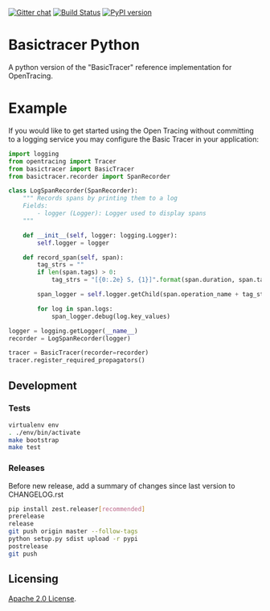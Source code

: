 [![Gitter chat](http://img.shields.io/badge/gitter-join%20chat%20%E2%86%92-brightgreen.svg)](https://gitter.im/opentracing/public) [![Build Status](https://travis-ci.org/opentracing/basictracer-python.svg?branch=master)](https://travis-ci.org/opentracing/basictracer-python) [![PyPI version](https://badge.fury.io/py/basictracer.svg)](https://badge.fury.io/py/basictracer)

# Basictracer Python

A python version of the "BasicTracer" reference implementation for OpenTracing.

# Example
If you would like to get started using the Open Tracing without committing to a 
logging service you may configure the Basic Tracer in your application:

```py
import logging
from opentracing import Tracer
from basictracer import BasicTracer
from basictracer.recorder import SpanRecorder

class LogSpanRecorder(SpanRecorder):
    """ Records spans by printing them to a log
    Fields:
        - logger (Logger): Logger used to display spans
    """

    def __init__(self, logger: logging.Logger):
        self.logger = logger

    def record_span(self, span):
        tag_strs = ""
        if len(span.tags) > 0:
            tag_strs = "[{0:.2e} S, {1}]".format(span.duration, span.tags)

        span_logger = self.logger.getChild(span.operation_name + tag_strs)

        for log in span.logs:
            span_logger.debug(log.key_values)

logger = logging.getLogger(__name__)
recorder = LogSpanRecorder(logger)

tracer = BasicTracer(recorder=recorder)
tracer.register_required_propagators()
```

## Development

### Tests

```sh
virtualenv env
. ./env/bin/activate
make bootstrap
make test
```

### Releases

Before new release, add a summary of changes since last version to CHANGELOG.rst

```sh
pip install zest.releaser[recommended]
prerelease
release
git push origin master --follow-tags
python setup.py sdist upload -r pypi
postrelease
git push
```

## Licensing

[Apache 2.0 License](./LICENSE).

